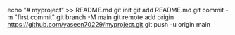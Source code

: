 echo "# myproject" >> README.md
git init
git add README.md
git commit -m "first commit"
git branch -M main
git remote add origin https://github.com/yaseen70229/myproject.git
git push -u origin main
